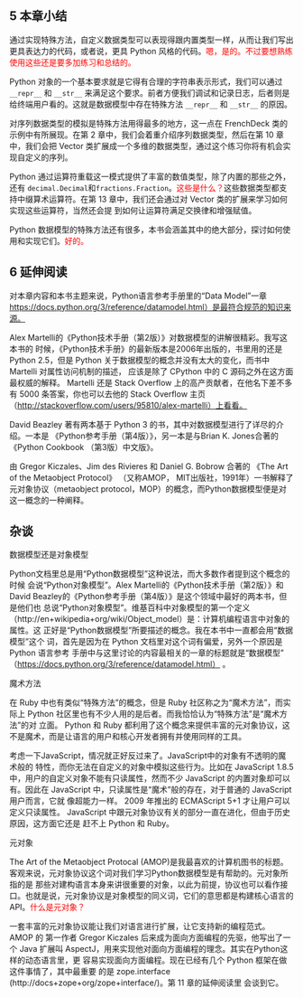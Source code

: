 

## 5 本章小结

通过实现特殊方法，自定义数据类型可以表现得跟内置类型一样，从而让我们写出更具表达力的代码，或者说，更具 Python 风格的代码。<span style="color:red;">嗯，是的。不过要想熟练使用这些还是要多加练习和总结的。</span>

Python 对象的一个基本要求就是它得有合理的字符串表示形式，我们可以通过 `__repr__` 和 `__str__` 来满足这个要求。前者方便我们调试和记录日志，后者则是给终端用户看的。这就是数据模型中存在特殊方法 `__repr__` 和 `__str__` 的原因。

对序列数据类型的模拟是特殊方法用得最多的地方，这一点在 FrenchDeck 类的示例中有所展现。在第 2 章中，我们会着重介绍序列数据类型，然后在第 10 章中，我们会把 Vector 类扩展成一个多维的数据类型，通过这个练习你将有机会实现自定义的序列。

Python 通过运算符重载这一模式提供了丰富的数值类型，除了内置的那些之外，还有 `decimal.Decimal`和`fractions.Fraction`。<span style="color:red;">这些是什么？</span>这些数据类型都支持中缀算术运算符。在第 13 章中，我们还会通过对 Vector 类的扩展来学习如何实现这些运算符，当然还会提 到如何让运算符满足交换律和增强赋值。

Python 数据模型的特殊方法还有很多，本书会涵盖其中的绝大部分，探讨如何使用和实现它们。<span style="color:red;">好的。</span>

## 6 延伸阅读

对本章内容和本书主题来说，Python语言参考手册里的“Data Model”一章 https://docs.python.org/3/reference/datamodel.html）是最符合规范的知识来源。

Alex Martelli的《Python技术手册（第2版）》对数据模型的讲解很精彩。我写这本书的 时候，《Python技术手册》的最新版本是2006年出版的，书里用的还是Python 2.5，但是 Python 关于数据模型的概念并没有太大的变化，而书中 Martelli 对属性访问机制的描述， 应该是除了 CPython 中的 C 源码之外在这方面最权威的解释。 Martelli 还是 Stack Overflow 上的高产贡献者，在他名下差不多有 5000 条答案，你也可以去他的 Stack Overflow 主页（http://stackoverflow.com/users/95810/alex-martelli）上看看。

David Beazley 著有两本基于 Python 3 的书，其中对数据模型进行了详尽的介绍。一本是 《Python参考手册（第4版）》，另一本是与Brian K. Jones合著的《Python Cookbook （第3版）中文版》。

由 Gregor Kiczales、Jim des Rivieres 和 Daniel G. Bobrow 合著的 《The Art of the Metaobject Protocol》 （又称AMOP， MIT出版社，1991年）一书解释了元对象协议（metaobject protocol，MOP）的概念，而Python数据模型便是对这一概念的一种阐释。



## 杂谈

数据模型还是对象模型

Python文档里总是用“Python数据模型”这种说法，而大多数作者提到这个概念的时候 会说“Python对象模型”。Alex Martelli的《Python技术手册（第2版）》和David Beazley的《Python参考手册（第4版）》是这个领域中最好的两本书，但是他们也 总说“Python对象模型”。维基百科中对象模型的第一个定义（http://en+wikipedia+org/wiki/Object_model）是：计算机编程语言中对象的属性。这 正好是“Python数据模型”所要描述的概念。我在本书中一直都会用“数据模型”这个 词，首先是因为在 Python 文档里对这个词有偏爱，另外一个原因是 Python 语言参考 手册中与这里讨论的内容最相关的一章的标题就是“数据模型” （https://docs.python.org/3/reference/datamodel.html） 。

魔术方法

在 Ruby 中也有类似“特殊方法”的概念，但是 Ruby 社区称之为“魔术方法”，而实际上 Python 社区里也有不少人用的是后者。而我恰恰认为“特殊方法”是“魔术方法”的对 立面。 Python 和 Ruby 都利用了这个概念来提供丰富的元对象协议，这不是魔术，而是让语言的用户和核心开发者拥有并使用同样的工具。

考虑一下JavaScript，情况就正好反过来了。JavaScript中的对象有不透明的魔术般的 特性，而你无法在自定义的对象中模拟这些行为。比如在 JavaScript 1.8.5 中，用户的自定义对象不能有只读属性，然而不少 JavaScript 的内置对象却可以有。因此在 JavaScript 中，只读属性是“魔术”般的存在，对于普通的 JavaScript 用户而言，它就 像超能力一样。 2009 年推出的 ECMAScript 5+1 才让用户可以定义只读属性。 JavaScript 中跟元对象协议有关的部分一直在进化，但由于历史原因，这方面它还是 赶不上 Python 和 Ruby。

元对象

The Art of the Metaobject Protocal (AMOP)是我最喜欢的计算机图书的标题。客观来说，元对象协议这个词对我们学习Python数据模型是有帮助的。元对象所指的是 那些对建构语言本身来讲很重要的对象，以此为前提，协议也可以看作接口。也就是说，元对象协议是对象模型的同义词，它们的意思都是构建核心语言的 API。<span style="color:red;">什么是元对象？</span>

一套丰富的元对象协议能让我们对语言进行扩展，让它支持新的编程范式。 AMOP 的 第一作者 Gregor Kiczales 后来成为面向方面编程的先驱，他写出了一个 Java 扩展叫 AspectJ，用来实现他对面向方面编程的理念。其实在Python这样的动态语言里，更 容易实现面向方面编程。现在已经有几个 Python 框架在做这件事情了，其中最重要 的是 zope.interface (http://docs+zope+org/zope+interface/)。第 11 章的延伸阅读里 会谈到它。
